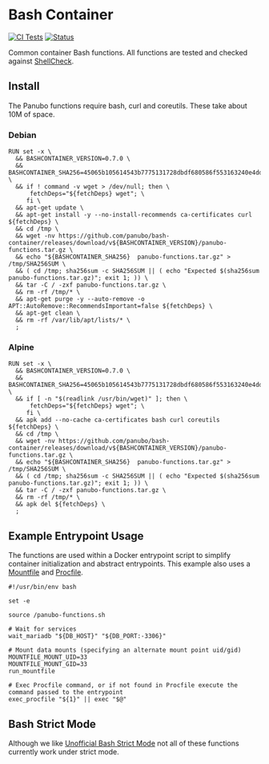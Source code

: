 # Bash Container

[![CI Tests](https://github.com/panubo/bash-container/workflows/CI%20Tests/badge.svg)](https://github.com/panubo/bash-container/actions)
[![Status](https://img.shields.io/badge/status-BETA-yellow.svg)]()

Common container Bash functions. All functions are tested and checked against [ShellCheck](https://github.com/koalaman/shellcheck).

## Install

The Panubo functions require bash, curl and coreutils. These take about 10M of space.

### Debian

```
RUN set -x \
  && BASHCONTAINER_VERSION=0.7.0 \
  && BASHCONTAINER_SHA256=45065b105614543b7775131728dbdf680586f553163240e4dd7226f03a35d4fa \
  && if ! command -v wget > /dev/null; then \
      fetchDeps="${fetchDeps} wget"; \
     fi \
  && apt-get update \
  && apt-get install -y --no-install-recommends ca-certificates curl ${fetchDeps} \
  && cd /tmp \
  && wget -nv https://github.com/panubo/bash-container/releases/download/v${BASHCONTAINER_VERSION}/panubo-functions.tar.gz \
  && echo "${BASHCONTAINER_SHA256}  panubo-functions.tar.gz" > /tmp/SHA256SUM \
  && ( cd /tmp; sha256sum -c SHA256SUM || ( echo "Expected $(sha256sum panubo-functions.tar.gz)"; exit 1; )) \
  && tar -C / -zxf panubo-functions.tar.gz \
  && rm -rf /tmp/* \
  && apt-get purge -y --auto-remove -o APT::AutoRemove::RecommendsImportant=false ${fetchDeps} \
  && apt-get clean \
  && rm -rf /var/lib/apt/lists/* \
  ;
```

### Alpine

```
RUN set -x \
  && BASHCONTAINER_VERSION=0.7.0 \
  && BASHCONTAINER_SHA256=45065b105614543b7775131728dbdf680586f553163240e4dd7226f03a35d4fa \
  && if [ -n "$(readlink /usr/bin/wget)" ]; then \
      fetchDeps="${fetchDeps} wget"; \
     fi \
  && apk add --no-cache ca-certificates bash curl coreutils ${fetchDeps} \
  && cd /tmp \
  && wget -nv https://github.com/panubo/bash-container/releases/download/v${BASHCONTAINER_VERSION}/panubo-functions.tar.gz \
  && echo "${BASHCONTAINER_SHA256}  panubo-functions.tar.gz" > /tmp/SHA256SUM \
  && ( cd /tmp; sha256sum -c SHA256SUM || ( echo "Expected $(sha256sum panubo-functions.tar.gz)"; exit 1; )) \
  && tar -C / -zxf panubo-functions.tar.gz \
  && rm -rf /tmp/* \
  && apk del ${fetchDeps} \
  ;
```

## Example Entrypoint Usage

The functions are used within a Docker entrypoint script to simplify container initialization and abstract entrypoints. This example also uses a [Mountfile](https://github.com/voltgrid/voltgrid-pie/blob/master/docs/mountfile.md) and [Procfile](https://devcenter.heroku.com/articles/procfile#procfile-format).

```shell
#!/usr/bin/env bash

set -e

source /panubo-functions.sh

# Wait for services
wait_mariadb "${DB_HOST}" "${DB_PORT:-3306}"

# Mount data mounts (specifying an alternate mount point uid/gid)
MOUNTFILE_MOUNT_UID=33
MOUNTFILE_MOUNT_GID=33
run_mountfile

# Exec Procfile command, or if not found in Procfile execute the command passed to the entrypoint
exec_procfile "${1}" || exec "$@"
```

## Bash Strict Mode

Although we like [Unofficial Bash Strict Mode](http://redsymbol.net/articles/unofficial-bash-strict-mode/) not all of these functions currently work under strict mode.
